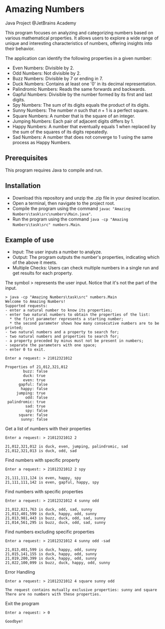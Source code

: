 # Amazing Numbers

Java Project @JetBrains Academy

This program focuses on analyzing and categorizing numbers based on various mathematical properties. It allows users to explore a wide range of unique and interesting characteristics of numbers, offering insights into their behavior.

The application can identify the following properties in a given number:

- Even Numbers: Divisible by 2.
- Odd Numbers: Not divisible by 2.
- Buzz Numbers: Divisible by 7 or ending in 7.
- Duck Numbers: Contains at least one '0' in its decimal representation.
- Palindromic Numbers: Reads the same forwards and backwards.
- Gapful Numbers: Divisible by the number formed by its first and last digits.
- Spy Numbers: The sum of its digits equals the product of its digits.
- Sunny Numbers: The number 𝑛 such that 𝑛 + 1 is a perfect square.
- Square Numbers: A number that is the square of an integer.
- Jumping Numbers: Each pair of adjacent digits differs by 1.
- Happy Numbers: A number that eventually equals 1 when replaced by the sum of the squares of its digits repeatedly.
- Sad Numbers: A number that does not converge to 1 using the same process as Happy Numbers.

## Prerequisites

This program requires Java to compile and run.

## Installation

- Download this repository and unzip the .zip file in your desired location.
- Open a terminal, then navigate to the project root.
- Compile the program using the command ```javac "Amazing Numbers\task\src\numbers\Main.java"```.
- Run the program using the command ```java -cp "Amazing Numbers\task\src" numbers.Main```.

## Example of use

- Input: The user inputs a number to analyze.
- Output: The program outputs the number's properties, indicating which of the above it meets.
- Multiple Checks: Users can check multiple numbers in a single run and get results for each property.

The symbol > represents the user input. Notice that it's not the part of the input.

```
> java -cp "Amazing Numbers\task\src" numbers.Main
Welcome to Amazing Numbers!
Supported requests:
- enter a natural number to know its properties;
- enter two natural numbers to obtain the properties of the list:
  * the first parameter represents a starting number;
  * the second parameter shows how many consecutive numbers are to be printed;
- two natural numbers and a property to search for;
- two natural numbers and properties to search for;
- a property preceded by minus must not be present in numbers;
- separate the parameters with one space;
- enter 0 to exit.

Enter a request: > 21012321012                     

Properties of 21,012,321,012
        buzz: false
        duck: true
        even: true
      gapful: false
       happy: false
     jumping: true
         odd: false
 palindromic: true
         sad: true
         spy: false
      square: false
       sunny: false
```
Get a list of numbers with their properties
```
Enter a request: > 21012321012 2

21,012,321,012 is duck, even, jumping, palindromic, sad
21,012,321,013 is duck, odd, sad
```
Find numbers with specific property
```
Enter a request: > 21012321012 2 spy

21,111,111,124 is even, happy, spy
21,111,111,142 is even, gapful, happy, spy
```
Find numbers with specific properties
```
Enter a request: > 21012321012 4 sunny odd        

21,012,821,763 is duck, odd, sad, sunny
21,013,401,599 is duck, happy, odd, sunny
21,013,981,443 is buzz, duck, odd, sad, sunny
21,014,561,295 is buzz, duck, odd, sad, sunny
```
Find numbers excluding specific properties
```
Enter a request: > 21012321012 4 sunny odd -sad

21,013,401,599 is duck, happy, odd, sunny
21,015,141,155 is duck, happy, odd, sunny
21,019,200,399 is duck, happy, odd, sunny
21,022,100,099 is buzz, duck, happy, odd, sunny
```
Error Handling                               
```                                                                  
Enter a request: > 21012321012 4 square sunny odd                    
                                                                     
The request contains mutually exclusive properties: sunny and square 
There are no numbers with these properties.                          
```                                                                  
Exit the program
```
Enter a request: > 0

Goodbye!
```